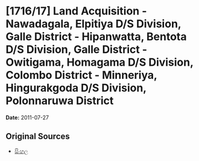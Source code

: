 # [1716/17] Land Acquisition - Nawadagala, Elpitiya D/S Division, Galle District - Hipanwatta, Bentota D/S Division, Galle District - Owitigama, Homagama D/S Division, Colombo District - Minneriya, Hingurakgoda D/S Division, Polonnaruwa District

**Date:** 2011-07-27

## Original Sources

- [සිංහල](https://documents.gov.lk/view/extra-gazettes/2011/7/1716-17_S.pdf)
